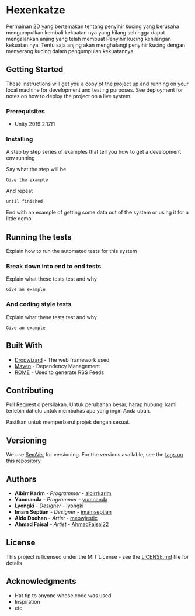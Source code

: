 # Hexenkatze

Permainan 2D yang bertemakan tentang penyihir kucing yang berusaha mengumpulkan kembali kekuatan nya yang hilang sehingga dapat mengalahkan anjing yang telah membuat Penyihir kucing kehilangan kekuatan nya. Tentu saja anjing akan menghalangi penyihir kucing dengan menyerang kucing dalam pengumpulan kekuatannya.

## Getting Started

These instructions will get you a copy of the project up and running on your local machine for development and testing purposes. See deployment for notes on how to deploy the project on a live system.

### Prerequisites

*	Unity 2019.2.17f1


### Installing

A step by step series of examples that tell you how to get a development env running

Say what the step will be

```
Give the example
```

And repeat

```
until finished
```

End with an example of getting some data out of the system or using it for a little demo

## Running the tests

Explain how to run the automated tests for this system

### Break down into end to end tests

Explain what these tests test and why

```
Give an example
```

### And coding style tests

Explain what these tests test and why

```
Give an example
```


## Built With

* [Dropwizard](http://www.dropwizard.io/1.0.2/docs/) - The web framework used
* [Maven](https://maven.apache.org/) - Dependency Management
* [ROME](https://rometools.github.io/rome/) - Used to generate RSS Feeds

## Contributing

Pull Request dipersilakan. Untuk perubahan besar, harap hubungi kami terlebih dahulu untuk membahas apa yang ingin Anda ubah.

Pastikan untuk memperbarui projek dengan sesuai.

## Versioning

We use [SemVer](http://semver.org/) for versioning. For the versions available, see the [tags on this repository](https://github.com/your/project/tags). 

## Authors

* **Albirr Karim** - *Programmer* - [albirrkarim](https://github.com/albirrkarim)
* **Yumnanda** - *Programmer* - [yumnanda](https://github.com/yumnanda)
* **Lyongki** - *Designer* - [lyongki](https://github.com/lyongki)
* **Imam Septian** - *Designer* - [imamseptian](https://github.com/imamseptian)
* **Aldo Doohan** - *Artist* - [meowjestic](https://github.com/meowjestic)
* **Ahmad Faisal** - *Artist* - [AhmadFaisal22](https://github.com/AhmadFaisal22)


## License

This project is licensed under the MIT License - see the [LICENSE.md](LICENSE.md) file for details

## Acknowledgments

* Hat tip to anyone whose code was used
* Inspiration
* etc
